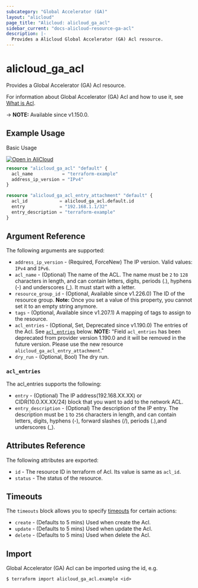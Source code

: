 ```yaml
---
subcategory: "Global Accelerator (GA)"
layout: "alicloud"
page_title: "Alicloud: alicloud_ga_acl"
sidebar_current: "docs-alicloud-resource-ga-acl"
description: |-
  Provides a Alicloud Global Accelerator (GA) Acl resource.
---
```


# alicloud_ga_acl

Provides a Global Accelerator (GA) Acl resource.

For information about Global Accelerator (GA) Acl and how to use it, see [What is Acl](https://www.alibabacloud.com/help/en/global-accelerator/latest/api-ga-2019-11-20-createacl).

-> **NOTE:** Available since v1.150.0.

## Example Usage

Basic Usage

<div style="display: block;margin-bottom: 40px;"><div class="oics-button" style="float: right;position: absolute;margin-bottom: 10px;">
  <a href="https://api.aliyun.com/terraform?resource=alicloud_ga_acl&exampleId=5c33e7f0-6578-20ee-ed72-9d771e4578826154f62d&activeTab=example&spm=docs.r.ga_acl.0.5c33e7f065&intl_lang=EN_US" target="_blank">
    <img alt="Open in AliCloud" src="https://img.alicdn.com/imgextra/i1/O1CN01hjjqXv1uYUlY56FyX_!!6000000006049-55-tps-254-36.svg" style="max-height: 44px; max-width: 100%;">
  </a>
</div></div>

```terraform
resource "alicloud_ga_acl" "default" {
  acl_name           = "terraform-example"
  address_ip_version = "IPv4"
}

resource "alicloud_ga_acl_entry_attachment" "default" {
  acl_id            = alicloud_ga_acl.default.id
  entry             = "192.168.1.1/32"
  entry_description = "terraform-example"
}
```

## Argument Reference

The following arguments are supported:

* `address_ip_version` - (Required, ForceNew) The IP version. Valid values: `IPv4` and `IPv6`.
* `acl_name` - (Optional) The name of the ACL. The name must be `2` to `128` characters in length, and can contain letters, digits, periods (.), hyphens (-) and underscores (_). It must start with a letter.
* `resource_group_id` - (Optional, Available since v1.226.0) The ID of the resource group. **Note:** Once you set a value of this property, you cannot set it to an empty string anymore.
* `tags` - (Optional, Available since v1.207.1) A mapping of tags to assign to the resource.
* `acl_entries` - (Optional, Set, Deprecated since v1.190.0) The entries of the Acl. See [`acl_entries`](#acl_entries) below. **NOTE:** "Field `acl_entries` has been deprecated from provider version 1.190.0 and it will be removed in the future version. Please use the new resource `alicloud_ga_acl_entry_attachment`."
* `dry_run` - (Optional, Bool) The dry run.

### `acl_entries`

The acl_entries supports the following: 

* `entry` - (Optional) The IP address(192.168.XX.XX) or CIDR(10.0.XX.XX/24) block that you want to add to the network ACL.
* `entry_description` - (Optional) The description of the IP entry. The description must be `1` to `256` characters in length, and can contain letters, digits, hyphens (-), forward slashes (/), periods (.),and underscores (_).

## Attributes Reference

The following attributes are exported:

* `id` - The resource ID in terraform of Acl. Its value is same as `acl_id`.
* `status` - The status of the resource.

## Timeouts

The `timeouts` block allows you to specify [timeouts](https://developer.hashicorp.com/terraform/language/resources/syntax#operation-timeouts) for certain actions:

* `create` - (Defaults to 5 mins) Used when create the Acl.
* `update` - (Defaults to 5 mins) Used when update the Acl.
* `delete` - (Defaults to 5 mins) Used when delete the Acl.

## Import

Global Accelerator (GA) Acl can be imported using the id, e.g.

```shell
$ terraform import alicloud_ga_acl.example <id>
```
